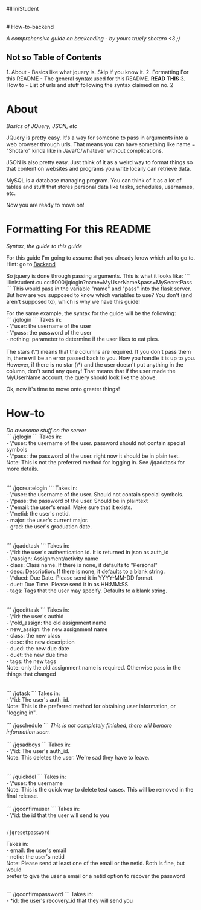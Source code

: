 #IlliniStudent

<br>
# How-to-backend

<em>A comprehensive guide on backending - by yours truely shotaro <3 ;)</em>
<h2> Not so Table of Contents</h2>
1. About - Basics like what jquery is. Skip if you know it.
2. Formatting For this README - The general syntax used for this README. <b>READ THIS</b>
3. How to - List of urls and stuff following the syntax claimed on no. 2

<h1>About</h1>
<em>Basics of JQuery, JSON, etc</em>
<p>JQuery is pretty easy. It's a way for someone to pass in arguments into a web browser through urls. That means you can have something like name = "Shotaro" kinda like in Java/C/whatever without complications.
<p>JSON is also pretty easy. Just think of it as a weird way to format things so that
content on websites and programs you write locally can retrieve data.
<p>MySQL is a database managing program. You can think of it as a lot of tables and
stuff that stores personal data like tasks, schedules, usernames, etc.

<p> Now you are ready to move on!

<h1>Formatting For this README</h1>
<em>Syntax, the guide to this guide</em>
<p>For this guide I'm going to assume that you already know which url to go to.
Hint: go to <a href="illinistudent.cu.cc:5000/">Backend</a>
<p> So jquery is done through passing arguments. This is what it looks like:
```
illinistudent.cu.cc:5000/jqlogin?name=MyUserName&pass=MySecretPass
```
This would pass in the variable "name" and "pass" into the flask server.
But how are you supposed to know which variables to use? You don't (and
aren't supposed to), which is why we have this guide!

<p> For the same example, the syntax for the guide will be the following:
<br>
```
/jqlogin
```
Takes in:<br>
      - \*user: the username of the user<br>
      - \*pass: the password of the user<br>
      - nothing: parameter to determine if the user likes to eat pies.<br>
<br>
The stars (\*) means that the columns are required. If you don't pass them in, there
will be an error passed back to you. How you handle it is up to you.
However, if there is no star (\*) and the user doesn't put anything in the column, don't
send any query! That means that if the user made the MyUserName account, the query
should look like the above.

<p> Ok, now it's time to move onto greater things!

<h1>How-to</h1>
<em>Do awesome stuff on the server</em>
<br>
```
/jqlogin
```
Takes in:<br>
      - \*user: the username of the user. password should not contain special symbols<br>
      - \*pass: the password of the user. right now it should be in plain text.<br>
Note: This is not the preferred method for logging in. See /jqaddtask for more details.<br>
<br>
<br>
```
/jqcreatelogin
```
Takes in:<br>
      - \*user: the username of the user. Should not contain special symbols.<br>
      - \*pass: the password of the user. Should be in plaintext<br>
      - \*email: the user's email. Make sure that it exists.<br>
      - \*netid: the user's netid.<br>
      - major: the user's current major.<br>
      - grad: the user's graduation date.<br>


<br>
<br>
```
/jqaddtask
```
Takes in:<br>
      - \*id: the user's authentication id. It is returned in json as auth_id<br>
      - \*assign: Assignment/activity name<br>
      - class: Class name. If there is none, it defaults to "Personal"<br>
      - desc: Description. If there is none, it defaults to a blank string.<br>
      - \*dued: Due Date. Please send it in YYYY-MM-DD format.<br>
      - duet: Due Time. Please send it in as HH:MM:SS.<br>
      - tags: Tags that the user may specify. Defaults to a blank string.<br>

<br>
<br>
```
/jqedittask
```
Takes in: <br>
	  - \*id: the user's authid<br>
	  - \*old_assign: the old assignment name<br>
	  - new_assign: the new assignment name<br>
	  - class: the new class<br>
	  - desc: the new description<br>
	  - dued: the new due date<br>
	  - duet: the new due time<br>
	  - tags: the new tags<br>
Note: only the old assignment name is required. Otherwise pass in the things that changed<br>

<br>
<br>
```
/jqtask
```
Takes in:<br>
      - \*id: The user's auth_id.<br>
Note: This is the preferred method for obtaining user information, or "logging in".<br>

<br>
```
/jqschedule
```
<em>This is not completely finished, there will bemore information soon.</em>

<br>
<br>
```
/jqsadboys
```
Takes in:<br>
      - \*id: The user's auth_id.<br>
Note: This deletes the user. We're sad they have to leave.<br>

<br>
<br>
```
/quickdel
```
Takes in:<br>
      - \*user: the username<br>
Note: This is the quick way to delete test cases. This will be removed in the final
release.<br>

<br>
```
/jqconfirmuser
```
Takes in:<br>
	  - \*id: the id that the user will send to you<br>
<br>

```
/jqresetpassword
```
Takes in: <br>
	- email: the user's email<br>
	- netid: the user's netid<br>
Note: Please send at least one of the email or the netid. Both is fine, but would<br>
prefer to give the user a email or a netid option to recover the password<br>

<br>
```
/jqconfirmpassword
```
Takes in: <br>
	- *id: the user's recovery_id that they will send you
